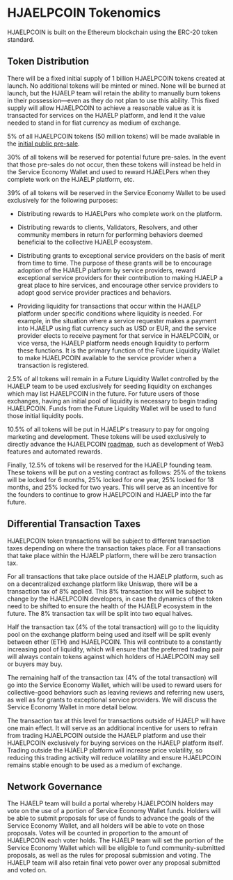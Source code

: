 # HJAELPCOIN Tokenomics

HJAELPCOIN is built on the Ethereum blockchain using the ERC-20 token standard.

## Token Distribution

There will be a fixed initial supply of 1 billion HJAELPCOIN tokens created at launch. No additional tokens will be minted or mined. None will be burned at launch, but the HJAELP team will retain the ability to manually burn tokens in their possession—even as they do not plan to use this ability. This fixed supply will allow HJAELPCOIN to achieve a reasonable value as it is transacted for services on the HJAELP platform, and lend it the value needed to stand in for fiat currency as medium of exchange.

5% of all HJAELPCOIN tokens (50 million tokens) will be made available in the [initial public pre-sale](./hjaelpcoin-presale.md). 

30% of all tokens will be reserved for potential future pre-sales. In the event that those pre-sales do not occur, then these tokens will instead be held in the Service Economy Wallet and used to reward HJAELPers when they complete work on the HJAELP platform, etc.

39% of all tokens will be reserved in the Service Economy Wallet to be used exclusively for the following purposes:

- Distributing rewards to HJAELPers who complete work on the platform.

- Distributing rewards to clients, Validators, Resolvers, and other community members in return for performing behaviors deemed beneficial to the collective HJAELP ecosystem.

- Distributing grants to exceptional service providers on the basis of merit from time to time. The purpose of these grants will be to encourage adoption of the HJAELP platform by service providers, reward exceptional service providers for their contribution to making HJAELP a great place to hire services, and encourage other service providers to adopt good service provider practices and behaviors.

- Providing liquidity for transactions that occur within the HJAELP platform under specific conditions where liquidity is needed. For example, in the situation where a service requester makes a payment into HJAELP using fiat currency such as USD or EUR, and the service provider elects to receive payment for that service in HJAELPCOIN, or vice versa, the HJAELP platform needs enough liquidity to perform these functions. It is the primary function of the Future Liquidity Wallet to make HJAELPCOIN available to the service provider when a transaction is registered.

2.5% of all tokens will remain in a Future Liquidity Wallet controlled by the HJAELP team to be used exclusively for seeding liquidity on exchanges which may list HJAELPCOIN in the future. For future users of those exchanges, having an initial pool of liquidity is necessary to begin trading HJAELPCOIN. Funds from the Future Liquidity Wallet will be used to fund those initial liquidity pools.

10.5% of all tokens will be put in HJAELP's treasury to pay for ongoing marketing and development. These tokens will be used exclusively to directly advance the HJAELPCOIN [roadmap](../roadmap.md), such as development of Web3 features and automated rewards.

Finally, 12.5% of tokens will be reserved for the HJAELP founding team. These tokens will be put on a vesting contract as follows: 25% of the tokens will be locked for 6 months, 25% locked for one year, 25% locked for 18 months, and 25% locked for two years. This will serve as an incentive for the founders to continue to grow HJAELPCOIN and HJAELP into the far future.

## Differential Transaction Taxes

HJAELPCOIN token transactions will be subject to different transaction taxes depending on where the transaction takes place. For all transactions that take place within the HJAELP platform, there will be zero transaction tax.

For all transactions that take place outside of the HJAELP platform, such as on a decentralized exchange platform like Uniswap, there will be a transaction tax of 8% applied. This 8% transaction tax will be subject to change by the HJAELPCOIN developers, in case the dynamics of the token need to be shifted to ensure the health of the HJAELP ecosystem in the future. The 8% transaction tax will be split into two equal halves. 

Half the transaction tax (4% of the total transaction) will go to the liquidity pool on the exchange platform being used and itself will be split evenly between ether (ETH) and HJAELPCOIN. This will contribute to a constantly increasing pool of liquidity, which will ensure that the preferred trading pair will always contain tokens against which holders of HJAELPCOIN may sell or buyers may buy.

The remaining half of the transaction tax (4% of the total transaction) will go into the Service Economy Wallet, which will be used to reward users for collective-good behaviors such as leaving reviews and referring new users, as well as for grants to exceptional service providers. We will discuss the Service Economy Wallet in more detail below.

The transaction tax at this level for transactions outside of HJAELP will have one main effect. It will serve as an additional incentive for users to refrain from trading HJAELPCOIN outside the HJAELP platform and use their HJAELPCOIN exclusively for buying services on the HJAELP platform itself. Trading outside the HJAELP platform will increase price volatility, so reducing this trading activity will reduce volatility and ensure HJAELPCOIN remains stable enough to be used as a medium of exchange. 

## Network Governance

The HJAELP team will build a portal whereby HJAELPCOIN holders may vote on the use of a portion of Service Economy Wallet funds. Holders will be able to submit proposals for use of funds to advance the goals of the Service Economy Wallet, and all holders will be able to vote on those proposals. Votes will be counted in proportion to the amount of HJAELPCOIN each voter holds. The HJAELP team will set the portion of the Service Economy Wallet which will be eligible to fund community-submitted proposals, as well as the rules for proposal submission and voting. The HJAELP team will also retain final veto power over any proposal submitted and voted on.